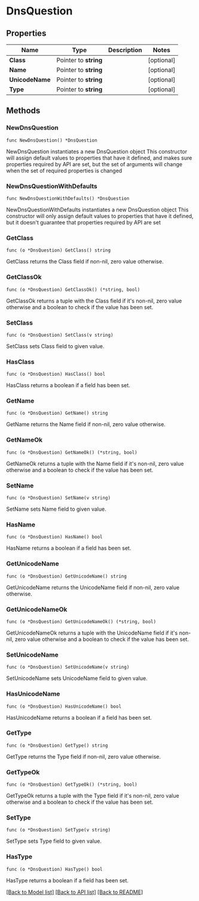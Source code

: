 # DnsQuestion

## Properties

Name | Type | Description | Notes
------------ | ------------- | ------------- | -------------
**Class** | Pointer to **string** |  | [optional] 
**Name** | Pointer to **string** |  | [optional] 
**UnicodeName** | Pointer to **string** |  | [optional] 
**Type** | Pointer to **string** |  | [optional] 

## Methods

### NewDnsQuestion

`func NewDnsQuestion() *DnsQuestion`

NewDnsQuestion instantiates a new DnsQuestion object
This constructor will assign default values to properties that have it defined,
and makes sure properties required by API are set, but the set of arguments
will change when the set of required properties is changed

### NewDnsQuestionWithDefaults

`func NewDnsQuestionWithDefaults() *DnsQuestion`

NewDnsQuestionWithDefaults instantiates a new DnsQuestion object
This constructor will only assign default values to properties that have it defined,
but it doesn't guarantee that properties required by API are set

### GetClass

`func (o *DnsQuestion) GetClass() string`

GetClass returns the Class field if non-nil, zero value otherwise.

### GetClassOk

`func (o *DnsQuestion) GetClassOk() (*string, bool)`

GetClassOk returns a tuple with the Class field if it's non-nil, zero value otherwise
and a boolean to check if the value has been set.

### SetClass

`func (o *DnsQuestion) SetClass(v string)`

SetClass sets Class field to given value.

### HasClass

`func (o *DnsQuestion) HasClass() bool`

HasClass returns a boolean if a field has been set.

### GetName

`func (o *DnsQuestion) GetName() string`

GetName returns the Name field if non-nil, zero value otherwise.

### GetNameOk

`func (o *DnsQuestion) GetNameOk() (*string, bool)`

GetNameOk returns a tuple with the Name field if it's non-nil, zero value otherwise
and a boolean to check if the value has been set.

### SetName

`func (o *DnsQuestion) SetName(v string)`

SetName sets Name field to given value.

### HasName

`func (o *DnsQuestion) HasName() bool`

HasName returns a boolean if a field has been set.

### GetUnicodeName

`func (o *DnsQuestion) GetUnicodeName() string`

GetUnicodeName returns the UnicodeName field if non-nil, zero value otherwise.

### GetUnicodeNameOk

`func (o *DnsQuestion) GetUnicodeNameOk() (*string, bool)`

GetUnicodeNameOk returns a tuple with the UnicodeName field if it's non-nil, zero value otherwise
and a boolean to check if the value has been set.

### SetUnicodeName

`func (o *DnsQuestion) SetUnicodeName(v string)`

SetUnicodeName sets UnicodeName field to given value.

### HasUnicodeName

`func (o *DnsQuestion) HasUnicodeName() bool`

HasUnicodeName returns a boolean if a field has been set.

### GetType

`func (o *DnsQuestion) GetType() string`

GetType returns the Type field if non-nil, zero value otherwise.

### GetTypeOk

`func (o *DnsQuestion) GetTypeOk() (*string, bool)`

GetTypeOk returns a tuple with the Type field if it's non-nil, zero value otherwise
and a boolean to check if the value has been set.

### SetType

`func (o *DnsQuestion) SetType(v string)`

SetType sets Type field to given value.

### HasType

`func (o *DnsQuestion) HasType() bool`

HasType returns a boolean if a field has been set.


[[Back to Model list]](../README.md#documentation-for-models) [[Back to API list]](../README.md#documentation-for-api-endpoints) [[Back to README]](../README.md)


